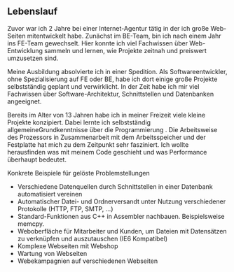## Lebenslauf
Zuvor war ich 2 Jahre bei einer Internet-Agentur tätig in der ich große Web-Seiten mitentwickelt habe. Zunächst im BE-Team, bin ich nach einem Jahr ins FE-Team gewechselt. Hier konnte ich viel Fachwissen über Web-Entwicklung sammeln und lernen, wie Projekte zeitnah und preiswert umzusetzen sind.

Meine Ausbildung absolvierte ich in einer Spedition. Als Softwareentwickler, ohne Spezialisierung auf FE oder BE, habe ich dort einige große Projekte selbstständig geplant und verwirklicht. In der Zeit habe ich mir viel Fachwissen über Software-Architektur, Schnittstellen und Datenbanken angeeignet.

Bereits im Alter von 13 Jahren habe ich in meiner Freizeit viele kleine Projekte konzipiert. Dabei lernte ich selbstständig allgemeineGrundkenntnisse über die Programmierung . Die Arbeitsweise des Prozessors in Zusammenarbeit mit dem Arbeitsspeicher und der Festplatte hat mich zu dem Zeitpunkt sehr fasziniert. Ich wollte herausfinden was mit meinem Code geschieht  und was Performance überhaupt bedeutet.

Konkrete Beispiele für gelöste Problemstellungen

* Verschiedene Datenquellen durch Schnittstellen in einer Datenbank automatisiert vereinen
* Automatischer Datei- und Ordnerversandt unter Nutzung verschiedener Protokolle (HTTP, FTP, SMTP, ...)
* Standard-Funktionen aus C++ in Assembler nachbauen. Beispielsweise memcpy.
* Weboberfläche für Mitarbeiter und Kunden, um Dateien mit Datensätzen zu verknüpfen und auszutauschen (IE6 Kompatibel)
* Komplexe Webseiten mit Webshop
* Wartung von Webseiten
* Webekampagnien auf verschiedenen Webseiten
